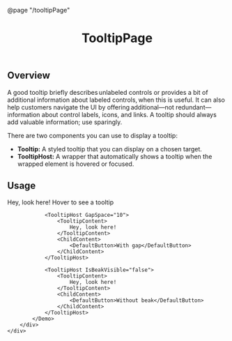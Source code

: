 ﻿@page "/tooltipPage"

<header class="root">
    <h1 class="title">TooltipPage</h1>
</header>
<div class="section" style="transition-delay: 0s;">
    <div id="overview" tabindex="-1">
        <h2 class="subHeading hiddenContent">Overview</h2>
    </div>
    <div class="content">
        <div class="ms-Markdown">
            <p>
                A good tooltip briefly describes unlabeled controls or provides a bit of additional information about labeled controls, when this is useful. It can also help customers navigate the UI by offering additional—not redundant—information about control labels, icons, and links. A tooltip should always add valuable information; use sparingly.
            </p>
            <p>
                There are two components you can use to display a tooltip:
            </p>
            <ul>
                <li><strong>Tooltip:</strong> A styled tooltip that you can display on a chosen target.</li>
                <li><strong>TooltipHost:</strong> A wrapper that automatically shows a tooltip when the wrapped element is hovered or focused.</li>
            </ul>
        </div>
    </div>
</div>
<div class="section" style="transition-delay: 0s;">
    <div id="overview" tabindex="-1">
        <h2 class="subHeading">Usage</h2>
    </div>
    <div>
        <div class="subSection">
            <Demo Header="Tooltip" Key="0" MetadataPath="TooltipPage">
                <TooltipHost>
                    <TooltipContent>
                        Hey, look here!
                    </TooltipContent>
                    <ChildContent>
                        <DefaultButton>Hover to see a tooltip</DefaultButton>
                    </ChildContent>
                </TooltipHost>
                
                <TooltipHost GapSpace="10">
                    <TooltipContent>
                        Hey, look here!
                    </TooltipContent>
                    <ChildContent>
                        <DefaultButton>With gap</DefaultButton>
                    </ChildContent>
                </TooltipHost>
                
                <TooltipHost IsBeakVisible="false">
                    <TooltipContent>
                        Hey, look here!
                    </TooltipContent>
                    <ChildContent>
                        <DefaultButton>Without beak</DefaultButton>
                    </ChildContent>
                </TooltipHost>
            </Demo>
        </div>
    </div>
</div>
